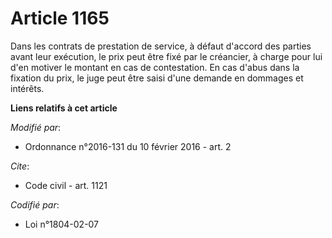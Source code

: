 # Article 1165

Dans les contrats de prestation de service, à défaut d'accord des parties avant leur exécution, le prix peut être fixé par le
créancier, à charge pour lui d'en motiver le montant en cas de contestation. En cas d'abus dans la fixation du prix, le juge
peut être saisi d'une demande en dommages et intérêts.

**Liens relatifs à cet article**

_Modifié par_:

  - Ordonnance n°2016-131 du 10 février 2016 - art. 2

_Cite_:

  - Code civil - art. 1121

_Codifié par_:

  - Loi n°1804-02-07

